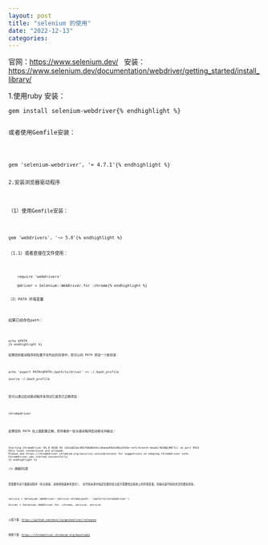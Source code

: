```yaml
---
layout: post
title: "selenium 的使用"
date: "2022-12-13"
categories: 
---
```

<p>官网：<a href="https://www.selenium.dev/">https://www.selenium.dev/</a>&nbsp;&nbsp; 安装：<a href="https://www.selenium.dev/documentation/webdriver/getting_started/install_library/">https://www.selenium.dev/documentation/webdriver/getting_started/install_library/</a></p>

<p>1.使用ruby 安装：</p>

<pre>
<code>gem install selenium-webdriver{% endhighlight %}

<p>或者使用Gemfile安装：</p>

<pre>
<code>gem &#39;selenium-webdriver&#39;, &#39;= 4.7.1&#39;{% endhighlight %}

<p>2.安装浏览器驱动程序</p>

<p>（1）使用Gemfile安装：</p>

<pre>
<code>gem &#39;webdrivers&#39;, &#39;~&gt; 5.0&#39;{% endhighlight %}

<p>（1.1）或者直接在文件使用：</p>

<pre>
<code>    require &#39;webdrivers&#39;

    @driver = Selenium::WebDriver.for :chrome{% endhighlight %}

<p>（2）PATH 环境变量</p>

<p>如果已经存在path：</p>

<pre>
<code>echo $PATH
{% endhighlight %}

<p>如果您的驱动程序的位置不在列出的目录中，您可以向 PATH 添加一个新目录：</p>

<p>echo &#39;export PATH=$PATH:/path/to/driver&#39; &gt;&gt; ~/.bash_profile<br />
source ~/.bash_profile</p>

<p>您可以通过启动驱动程序来测试它是否已正确添加：</p>

<p>chromedriver</p>

<p>如果您的 PATH 在上面配置正确，您将看到一些与驱动程序启动相关的输出：</p>

<pre>
<code>Starting ChromeDriver 95.0.4638.54 (d31a821ec901f68d0d34ccdbaea45b4c86ce543e-refs/branch-heads/4638@{#871}) on port 9515
Only local connections are allowed.
Please see https://chromedriver.chromium.org/security-considerations for suggestions on keeping ChromeDriver safe.
ChromeDriver was started successfully.
{% endhighlight %}

<p>(3).硬编码位置</p>

<p>您需要手动下载驱动程序（有关链接，请参阅快速参考部分）。 在代码本身中指定位置的优点是不需要找出系统上的环境变量，但缺点是代码的灵活性要差得多。</p>

<p>service = Selenium::WebDriver::Service.chrome(path: &#39;/path/to/chromedriver&#39;)<br />
driver = Selenium::WebDriver.for :chrome, service: service</p>

<p>火狐下载：<a href="https://github.com/mozilla/geckodriver/releases">https://github.com/mozilla/geckodriver/releases</a></p>

<p>谷歌下载：<a href="https://chromedriver.chromium.org/downloads">https://chromedriver.chromium.org/downloads</a></p>

<p>&nbsp;</p>

